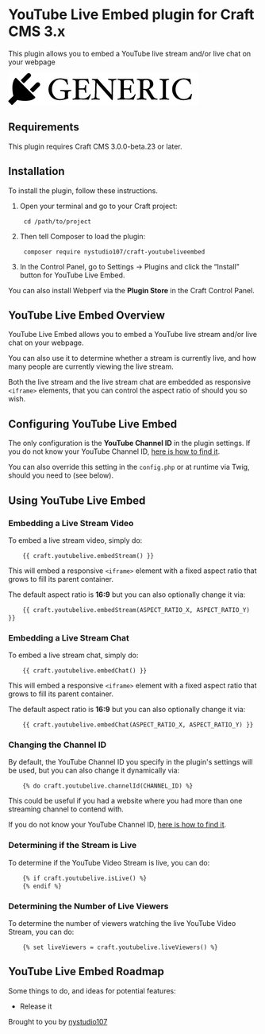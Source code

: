 # YouTube Live Embed plugin for Craft CMS 3.x

This plugin allows you to embed a YouTube live stream and/or live chat on your webpage

![Screenshot](resources/img/plugin-logo.png)

## Requirements

This plugin requires Craft CMS 3.0.0-beta.23 or later.

## Installation

To install the plugin, follow these instructions.

1. Open your terminal and go to your Craft project:

        cd /path/to/project

2. Then tell Composer to load the plugin:

        composer require nystudio107/craft-youtubeliveembed

3. In the Control Panel, go to Settings → Plugins and click the “Install” button for YouTube Live Embed.

You can also install Webperf via the **Plugin Store** in the Craft Control Panel.

## YouTube Live Embed Overview

YouTube Live Embed allows you to embed a YouTube live stream and/or live chat on your webpage.

You can also use it to determine whether a stream is currently live, and how many people are currently viewing the live stream.

Both the live stream and the live stream chat are embedded as responsive `<iframe>` elements, that you can control the aspect ratio of should you so wish.

## Configuring YouTube Live Embed

The only configuration is the **YouTube Channel ID** in the plugin settings. If you do not know your YouTube Channel ID, [here is how to find it](https://support.google.com/youtube/answer/3250431?hl=en).

You can also override this setting in the `config.php` or at runtime via Twig, should you need to (see below).

## Using YouTube Live Embed

### Embedding a Live Stream Video

To embed a live stream video, simply do:

```twig
    {{ craft.youtubelive.embedStream() }}
```

This will embed a responsive `<iframe>` element with a fixed aspect ratio that grows to fill its parent container.

The default aspect ratio is **16:9** but you can also optionally change it via:

```twig
    {{ craft.youtubelive.embedStream(ASPECT_RATIO_X, ASPECT_RATIO_Y) }}
```

### Embedding a Live Stream Chat

To embed a live stream chat, simply do:

```twig
    {{ craft.youtubelive.embedChat() }}
```

This will embed a responsive `<iframe>` element with a fixed aspect ratio that grows to fill its parent container.

The default aspect ratio is **16:9** but you can also optionally change it via:

```twig
    {{ craft.youtubelive.embedChat(ASPECT_RATIO_X, ASPECT_RATIO_Y) }}
```

### Changing the Channel ID

By default, the YouTube Channel ID you specify in the plugin's settings will be used, but you can also change it dynamically via:

```twig
    {% do craft.youtubelive.channelId(CHANNEL_ID) %}
```

This could be useful if you had a website where you had more than one streaming channel to contend with.

If you do not know your YouTube Channel ID, [here is how to find it](https://support.google.com/youtube/answer/3250431?hl=en).

### Determining if the Stream is Live

To determine if the YouTube Video Stream is live, you can do:

```twig
    {% if craft.youtubelive.isLive() %}
    {% endif %}
```

### Determining the Number of Live Viewers

To determine the number of viewers watching the live YouTube Video Stream, you can do:

```twig
    {% set liveViewers = craft.youtubelive.liveViewers() %}
```

## YouTube Live Embed Roadmap

Some things to do, and ideas for potential features:

* Release it

Brought to you by [nystudio107](https://nystudio107.com)
